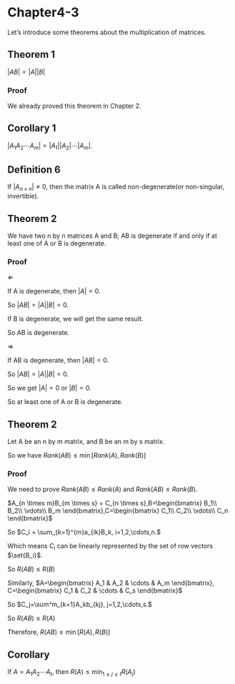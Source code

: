 # Chapter4-3

Let’s introduce some theorems about the multiplication of matrices.

## Theorem 1

$|AB|=|A||B|$

### Proof

We already proved this theorem in Chapter 2.

## Corollary 1

$|A_1 A_2 \cdots A_m| = |A_1| |A_2| \cdots |A_m|.$

## Definition 6

If $|A_{n \times n}| \neq 0$, then the matrix A is called non-degenerate(or non-singular, invertible).

## Theorem 2

We have two n by n matrices A and B; AB is degenerate if and only if at least one of A or B is degenerate.

### Proof

$\Longleftarrow$

If A is degenerate, then $|A| = 0$. 

So $|AB|=|A||B|=0.$

If B is degenerate, we will get the same result.

So AB is degenerate.

$\Longrightarrow$

If AB is degenerate, then $|AB|=0.$

So $|AB|=|A||B|=0.$

So we get $|A|=0$  or $|B|=0$.

So at least one of A or B is degenerate.

## Theorem 2

Let A be an n by m matrix, and B be an m by s matrix.

So we have $Rank(AB) \leq \min{[Rank(A), Rank(B)]}$

### Proof

We need to prove $Rank(AB) \leq Rank(A)$ and $Rank(AB) \leq Rank(B)$.

$A_{n \times m}B_{m \times s} = C_{n \times s},B=\begin{bmatrix} 
B_1\\
B_2\\
\vdots\\
B_m
\end{bmatrix},C=\begin{bmatrix}
C_1\\
C_2\\
\vdots\\
C_n
 \end{bmatrix}$

So $C_i = \sum_{k=1}^{m}a_{ik}B_k, i=1,2,\cdots,n.$

Which means $C_i$ can be linearly represented by the set of row vectors $\set{B_i}$.

So $R(AB) \leq R(B)$

Similarly, $A=\begin{bmatrix} 
A_1 & A_2 & \cdots & A_m
\end{bmatrix}, C=\begin{bmatrix}
C_1 & C_2 & \cdots & C_s \end{bmatrix}$

So $C_j=\sum^m_{k=1}A_kb_{kj}, j=1,2,\cdots,s.$

So $R(AB) \leq R(A)$

Therefore, $R(AB) \leq \min{[R(A), R(B)]}$

## Corollary

If $A=A_1 A_2 \cdots A_t$, then $R(A) \leq \min_{1 \leq j \leq t}R(A_j)$